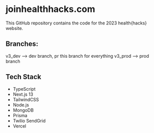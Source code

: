 # joinhealthhacks.com

This GitHub repository contains the code for the 2023 health{hacks} website.

## Branches:

v3_dev --> dev branch, pr this branch for everything
v3_prod --> prod branch

## Tech Stack

- TypeScript
- Next.js 13
- TailwindCSS
- Node.js
- MongoDB
- Prisma
- Twilio SendGrid
- Vercel
